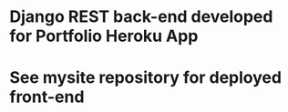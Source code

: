 # Django REST back-end developed for Portfolio Heroku App
# See mysite repository for deployed front-end
